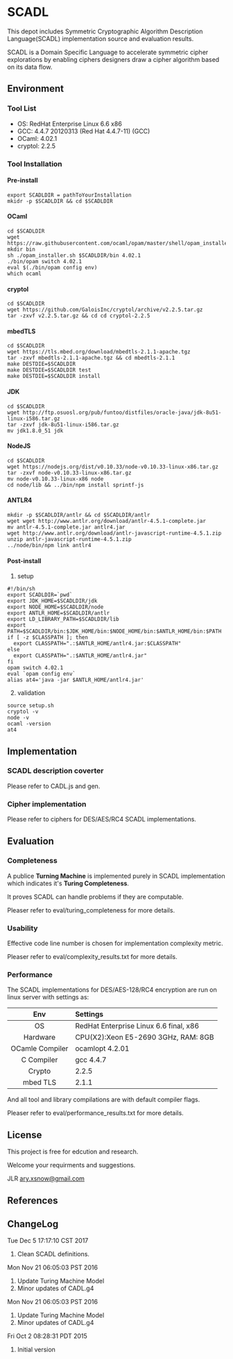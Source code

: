 # SCADL

This depot includes Symmetric Cryptographic Algorithm Description Language(SCADL) implementation source and evaluation results.

SCADL is a Domain Specific Language to accelerate symmetric cipher explorations by enabling ciphers designers draw a cipher algorithm based on its data flow.

## Environment

### Tool List
+ OS: RedHat Enterprise Linux 6.6 x86
+ GCC: 4.4.7 20120313 (Red Hat 4.4.7-11) (GCC)
+ OCaml: 4.02.1
+ cryptol: 2.2.5

### Tool Installation

#### Pre-install
```
export SCADLDIR = pathToYourInstallation
mkidr -p $SCADLDIR && cd $SCADLDIR
```

#### OCaml
```
cd $SCADLDIR
wget https://raw.githubusercontent.com/ocaml/opam/master/shell/opam_installer.sh
mkdir bin
sh ./opam_installer.sh $SCADLDIR/bin 4.02.1
./bin/opam switch 4.02.1
eval $(./bin/opam config env)
which ocaml
```

#### cryptol
```
cd $SCADLDIR
wget https://github.com/GaloisInc/cryptol/archive/v2.2.5.tar.gz
tar -zxvf v2.2.5.tar.gz && cd cd cryptol-2.2.5
```

#### mbedTLS
```
cd $SCADLDIR
wget https://tls.mbed.org/download/mbedtls-2.1.1-apache.tgz
tar -zxvf mbedtls-2.1.1-apache.tgz && cd mbedtls-2.1.1
make DESTDIE=$SCADLDIR
make DESTDIE=$SCADLDIR test
make DESTDIE=$SCADLDIR install
```

#### JDK
```
cd $SCADLDIR
wget http://ftp.osuosl.org/pub/funtoo/distfiles/oracle-java/jdk-8u51-linux-i586.tar.gz
tar -zxvf jdk-8u51-linux-i586.tar.gz
mv jdk1.8.0_51 jdk
```

#### NodeJS
```
cd $SCADLDIR
wget https://nodejs.org/dist/v0.10.33/node-v0.10.33-linux-x86.tar.gz
tar -zxvf node-v0.10.33-linux-x86.tar.gz
mv node-v0.10.33-linux-x86 node
cd node/lib && ../bin/npm install sprintf-js
```

#### ANTLR4
```
mkdir -p $SCADLDIR/antlr && cd $SCADLDIR/antlr
wget wget http://www.antlr.org/download/antlr-4.5.1-complete.jar
mv antlr-4.5.1-complete.jar antlr4.jar
wget http://www.antlr.org/download/antlr-javascript-runtime-4.5.1.zip
unzip antlr-javascript-runtime-4.5.1.zip
../node/bin/npm link antlr4
```

#### Post-install
1. setup
```
#!/bin/sh
export SCADLDIR=`pwd`
export JDK_HOME=$SCADLDIR/jdk
export NODE_HOME=$SCADLDIR/node
export ANTLR_HOME=$SCADLDIR/antlr
export LD_LIBRARY_PATH=$SCADLDIR/lib
export PATH=$SCADLDIR/bin:$JDK_HOME/bin:$NODE_HOME/bin:$ANTLR_HOME/bin:$PATH
if [ -z $CLASSPATH ]; then
  export CLASSPATH=".:$ANTLR_HOME/antlr4.jar:$CLASSPATH"
else
  export CLASSPATH=".:$ANTLR_HOME/antlr4.jar"
fi
opam switch 4.02.1
eval `opam config env`
alias at4='java -jar $ANTLR_HOME/antlr4.jar'
```

2. validation
```
source setup.sh 
cryptol -v
node -v
ocaml -version
at4
```

## Implementation

### SCADL description coverter

Please refer to CADL.js and gen.

### Cipher implementation

Please refer to ciphers for DES/AES/RC4 SCADL implementations.

## Evaluation

### Completeness

A publice **Turning Machine** is implemented purely in SCADL implementation which indicates it's **Turing Completeness**.

It proves SCADL can handle problems if they are computable.

Pleaser refer to eval/turing_completeness for more details.

### Usability

Effective code line number is chosen for implementation complexity metric.

Pleaser refer to eval/complexity_results.txt for more details.

### Performance

The SCADL implementations for DES/AES-128/RC4 encryption are run on linux server with settings as:

|Env |Settings|
|:--:|:-------|
|OS|RedHat Enterprise Linux 6.6 final, x86|
|Hardware|CPU(X2):Xeon E5-2690 3GHz, RAM: 8GB|
|OCamle Compiler|ocamlopt 4.2.01|
|C Compiler|gcc 4.4.7|
|Crypto|2.2.5|
|mbed TLS|2.1.1|

And all tool and library compilations are with default compiler flags.

Pleaser refer to eval/performance_results.txt for more details.

## License

This project is free for edcution and research.

Welcome your requirments and suggestions.

JLR <ary.xsnow@gmail.com>

## References

## ChangeLog

Tue Dec  5 17:17:10 CST 2017
1. Clean SCADL definitions.

Mon Nov 21 06:05:03 PST 2016

1. Update Turing Machine Model
2. Minor updates of CADL.g4 

Mon Nov 21 06:05:03 PST 2016

1. Update Turing Machine Model
2. Minor updates of CADL.g4 

Fri Oct  2 08:28:31 PDT 2015

1. Initial version
